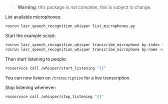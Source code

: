 > **Warning**: this package is not complete, this is subject to change.

List available microphones:

```bash
rosrun lasr_speech_recognition_whisper list_microphones.py
```

Start the example script:

```bash
rosrun lasr_speech_recognition_whisper transcribe_microphone by-index <microphone_index>
rosrun lasr_speech_recognition_whisper transcribe_microphone by-name <substring_of_name>
```

Then start listening to people:

```bash
rosservice call /whisper/start_listening "{}"
```

You can now listen on `/transcription` for a live transcription.

Stop listening whenever:

```bash
rosservice call /whisper/stop_listening "{}"
```
